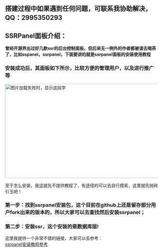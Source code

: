 ## **搭建过程中如果遇到任何问题，可联系我协助解决，QQ：2995350293**

## SSRPanel面板介绍：
**曾经开源界出过好几款ssr的后台控制面板，但后来无一例外的作者都被请去喝茶了，比如sspanel，ssrpanel，下面要讲的就是ssrpanel面板的安装使用教程**

### 安装成功后，其面板如下所示，比较方便的管理用户，以及进行推广等

<img src="https://github.com/smallqiangno/use-guide/blob/master/server/ssrpanel1.png" width="1348" height="311" alt="图片加载失败时，显示这段字"/>  

至于怎么安装，我这就先不提供教程了，有途径的可以去自行摸索，这里就先抛砖引玉吧！

### 第一步：找到ssrpanel安装包，这个目前在github上还是留存部分用户fork出来的版本的，所以大家可以去查找然后安装ssrpanel；

### 第二步：安装ssr，这个安装的是数据库版!

这里我提供一个非常不错的链接，大家可以去参考：  
[ssrpanel安装教程参考](https://github.com/marisn2017/ssrpanel/wiki/%E5%85%A8%E6%96%B0%E7%9A%84ss%E9%9D%A2%E6%9D%BF-ssrpanel-(%E5%AE%9D%E5%A1%94%E7%AF%87))







